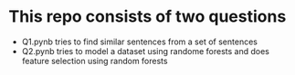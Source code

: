 # This repo consists of two questions
- Q1.pynb tries to find similar sentences from a set of sentences
- Q2.pynb tries to model a dataset using randome forests and does feature selection using random forests 
